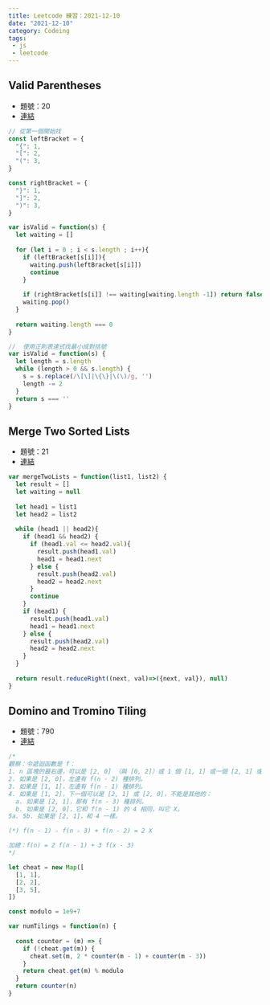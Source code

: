 ```yaml
---
title: Leetcode 練習：2021-12-10 
date: "2021-12-10"
category: Codeing
tags:
 - js
 - leetcode
---
```


## Valid Parentheses
* 題號：20
* [連結](https://leetcode.com/problems/valid-parentheses/)

```js
// 從第一個開始找
const leftBracket = {
  "{": 1,
  "[": 2,
  "(": 3,
}

const rightBracket = {
  "}": 1,
  "]": 2,
  ")": 3,
}

var isValid = function(s) {
  let waiting = []
  
  for (let i = 0 ; i < s.length ; i++){
    if (leftBracket[s[i]]){
      waiting.push(leftBracket[s[i]])
      continue
    }
    
    if (rightBracket[s[i]] !== waiting[waiting.length -1]) return false
    waiting.pop()
  }
  
  return waiting.length === 0
}
```

```js
//  使用正則表達式找最小成對括號
var isValid = function(s) {
  let length = s.length 
  while (length > 0 && s.length) {
    s = s.replace(/\[\]|\{\}|\(\)/g, '')
    length -= 2
  }
  return s === ''
}
```

## Merge Two Sorted Lists
* 題號：21
* [連結](https://leetcode.com/problems/merge-two-sorted-lists/)

```js
var mergeTwoLists = function(list1, list2) {
  let result = []
  let waiting = null
  
  let head1 = list1
  let head2 = list2
  
  while (head1 || head2){
    if (head1 && head2) {
      if (head1.val <= head2.val){
        result.push(head1.val)
        head1 = head1.next
      } else {
        result.push(head2.val)
        head2 = head2.next
      }
      continue
    }
    if (head1) {
      result.push(head1.val)
      head1 = head1.next
    } else {
      result.push(head2.val)
      head2 = head2.next
    }
  }
  
  return result.reduceRight((next, val)=>({next, val}), null)
}
```

## Domino and Tromino Tiling
* 題號：790
* [連結](https://leetcode.com/problems/domino-and-tromino-tiling/)

```js
/*
觀察：令遞迴函數是 f：
1. n 區塊的最右邊，可以是 [2, 0] （與 [0, 2]）或 1 個 [1, 1] 或一個 [2, 1] 或一個 [1, 2]。
2. 如果是 [2, 0]，左邊有 f(n - 2) 種排列。
3. 如果是 [1, 1]，左邊有 f(n - 1) 種排列。
4. 如果是 [1, 2]，下一個可以是 [2, 1] 或 [2, 0]，不能是其他的：
  a. 如果是 [2, 1]，那有 f(n - 3) 種排列。
  b. 如果是 [2, 0]，它和 f(n - 1) 的 4 相同，叫它 X。
5a. 5b. 如果是 [2, 1]，和 4 一樣。

(*) f(n - 1) - f(n - 3) + f(n - 2) = 2 X

加總：f(n) = 2 f(n - 1) + 3 f(x - 3)
*/

let cheat = new Map([
  [1, 1],
  [2, 2],
  [3, 5],
])

const modulo = 1e9+7

var numTilings = function(n) {	
  
  const counter = (m) => {
    if (!cheat.get(m)) {
      cheat.set(m, 2 * counter(m - 1) + counter(m - 3))
    }
    return cheat.get(m) % modulo
  }
  return counter(n)
}
```